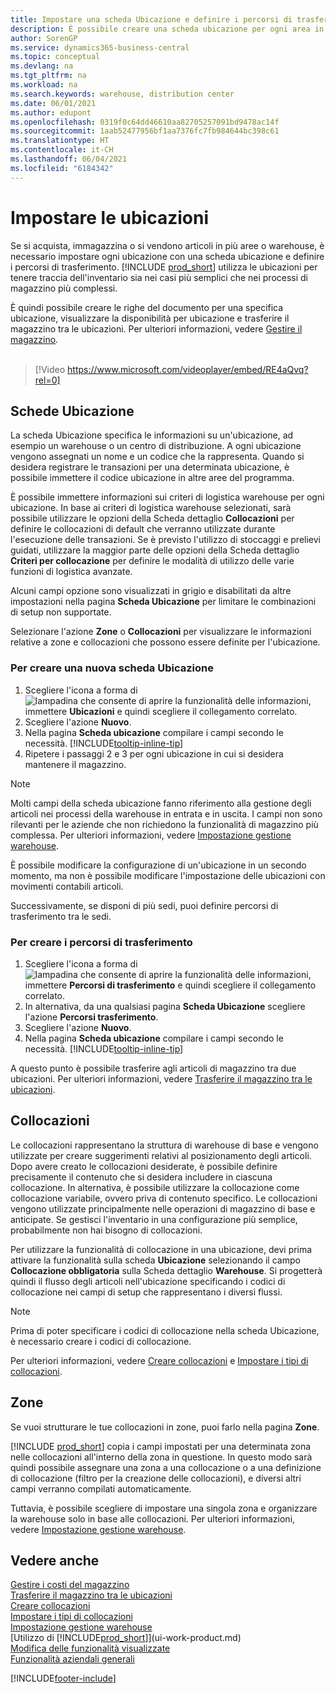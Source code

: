 ```yaml
---
title: Impostare una scheda Ubicazione e definire i percorsi di trasferimento
description: È possibile creare una scheda ubicazione per ogni area in cui vengono immagazzinati gli articoli in magazzino, ad esempio warehouse o centro di distribuzione, per impostare percorsi per il trasferimento degli articoli tra le ubicazioni.
author: SorenGP
ms.service: dynamics365-business-central
ms.topic: conceptual
ms.devlang: na
ms.tgt_pltfrm: na
ms.workload: na
ms.search.keywords: warehouse, distribution center
ms.date: 06/01/2021
ms.author: edupont
ms.openlocfilehash: 0319f0c64dd46610aa82705257091bd9478ac14f
ms.sourcegitcommit: 1aab52477956bf1aa7376fc7fb984644bc398c61
ms.translationtype: HT
ms.contentlocale: it-CH
ms.lasthandoff: 06/04/2021
ms.locfileid: "6184342"
---
```

# <a name="set-up-locations"></a>Impostare le ubicazioni

Se si acquista, immagazzina o si vendono articoli in più aree o warehouse, è necessario impostare ogni ubicazione con una scheda ubicazione e definire i percorsi di trasferimento. [!INCLUDE [prod_short](includes/prod_short.md)] utilizza le ubicazioni per tenere traccia dell'inventario sia nei casi più semplici che nei processi di magazzino più complessi.

È quindi possibile creare le righe del documento per una specifica ubicazione, visualizzare la disponibilità per ubicazione e trasferire il magazzino tra le ubicazioni. Per ulteriori informazioni, vedere [Gestire il magazzino](inventory-manage-inventory.md).
<br><br>  
  
> [!Video https://www.microsoft.com/videoplayer/embed/RE4aQvq?rel=0]

## <a name="location-cards"></a>Schede Ubicazione

La scheda Ubicazione specifica le informazioni su un'ubicazione, ad esempio un warehouse o un centro di distribuzione. A ogni ubicazione vengono assegnati un nome e un codice che la rappresenta. Quando si desidera registrare le transazioni per una determinata ubicazione, è possibile immettere il codice ubicazione in altre aree del programma.  

È possibile immettere informazioni sui criteri di logistica warehouse per ogni ubicazione. In base ai criteri di logistica warehouse selezionati, sarà possibile utilizzare le opzioni della Scheda dettaglio **Collocazioni** per definire le collocazioni di default che verranno utilizzate durante l'esecuzione delle transazioni. Se è previsto l'utilizzo di stoccaggi e prelievi guidati, utilizzare la maggior parte delle opzioni della Scheda dettaglio **Criteri per collocazione** per definire le modalità di utilizzo delle varie funzioni di logistica avanzate.  

Alcuni campi opzione sono visualizzati in grigio e disabilitati da altre impostazioni nella pagina **Scheda Ubicazione** per limitare le combinazioni di setup non supportate.  

Selezionare l'azione **Zone** o **Collocazioni** per visualizzare le informazioni relative a zone e collocazioni che possono essere definite per l'ubicazione.

### <a name="to-create-a-location-card"></a>Per creare una nuova scheda Ubicazione

1. Scegliere l'icona a forma di ![lampadina che consente di aprire la funzionalità delle informazioni](media/ui-search/search_small.png "Informazioni sull'operazione che si desidera eseguire"), immettere **Ubicazioni** e quindi scegliere il collegamento correlato.
2. Scegliere l'azione **Nuovo**.
3. Nella pagina **Scheda ubicazione** compilare i campi secondo le necessità. [!INCLUDE[tooltip-inline-tip](includes/tooltip-inline-tip_md.md)]
4. Ripetere i passaggi 2 e 3 per ogni ubicazione in cui si desidera mantenere il magazzino.

> [!NOTE]  
> Molti campi della scheda ubicazione fanno riferimento alla gestione degli articoli nei processi della warehouse in entrata e in uscita. I campi non sono rilevanti per le aziende che non richiedono la funzionalità di magazzino più complessa. Per ulteriori informazioni, vedere [Impostazione gestione warehouse](warehouse-setup-warehouse.md).

È possibile modificare la configurazione di un'ubicazione in un secondo momento, ma non è possibile modificare l'impostazione delle ubicazioni con movimenti contabili articoli.  

Successivamente, se disponi di più sedi, puoi definire percorsi di trasferimento tra le sedi.  

### <a name="to-create-a-transfer-route"></a>Per creare i percorsi di trasferimento

1. Scegliere l'icona a forma di ![lampadina che consente di aprire la funzionalità delle informazioni](media/ui-search/search_small.png "Informazioni sull'operazione che si desidera eseguire"), immettere **Percorsi di trasferimento** e quindi scegliere il collegamento correlato.
2. In alternativa, da una qualsiasi pagina **Scheda Ubicazione** scegliere l'azione **Percorsi trasferimento**.
3. Scegliere l'azione **Nuovo**.
4. Nella pagina **Scheda ubicazione** compilare i campi secondo le necessità. [!INCLUDE[tooltip-inline-tip](includes/tooltip-inline-tip_md.md)]

A questo punto è possibile trasferire agli articoli di magazzino tra due ubicazioni. Per ulteriori informazioni, vedere [Trasferire il magazzino tra le ubicazioni](inventory-how-transfer-between-locations.md).    

## <a name="bins"></a>Collocazioni

Le collocazioni rappresentano la struttura di warehouse di base e vengono utilizzate per creare suggerimenti relativi al posizionamento degli articoli. Dopo avere creato le collocazioni desiderate, è possibile definire precisamente il contenuto che si desidera includere in ciascuna collocazione. In alternativa, è possibile utilizzare la collocazione come collocazione variabile, ovvero priva di contenuto specifico. Le collocazioni vengono utilizzate principalmente nelle operazioni di magazzino di base e anticipate. Se gestisci l'inventario in una configurazione più semplice, probabilmente non hai bisogno di collocazioni.

Per utilizzare la funzionalità di collocazione in una ubicazione, devi prima attivare la funzionalità sulla scheda **Ubicazione** selezionando il campo **Collocazione obbligatoria** sulla Scheda dettaglio **Warehouse**. Si progetterà quindi il flusso degli articoli nell'ubicazione specificando i codici di collocazione nei campi di setup che rappresentano i diversi flussi.

> [!NOTE]
> Prima di poter specificare i codici di collocazione nella scheda Ubicazione, è necessario creare i codici di collocazione.

Per ulteriori informazioni, vedere [Creare collocazioni](warehouse-how-to-create-individual-bins.md) e [Impostare i tipi di collocazioni](warehouse-how-to-set-up-bin-types.md).  

## <a name="zones"></a>Zone

Se vuoi strutturare le tue collocazioni in zone, puoi farlo nella pagina **Zone**.

[!INCLUDE [prod_short](includes/prod_short.md)] copia i campi impostati per una determinata zona nelle collocazioni all'interno della zona in questione. In questo modo sarà quindi possibile assegnare una zona a una collocazione o a una definizione di collocazione (filtro per la creazione delle collocazioni), e diversi altri campi verranno compilati automaticamente.

Tuttavia, è possibile scegliere di impostare una singola zona e organizzare la warehouse solo in base alle collocazioni. Per ulteriori informazioni, vedere [Impostazione gestione warehouse](warehouse-setup-warehouse.md).  

## <a name="see-also"></a>Vedere anche

[Gestire i costi del magazzino](inventory-manage-inventory.md)  
[Trasferire il magazzino tra le ubicazioni](inventory-how-transfer-between-locations.md)  
[Creare collocazioni](warehouse-how-to-create-individual-bins.md)  
[Impostare i tipi di collocazioni](warehouse-how-to-set-up-bin-types.md)  
[Impostazione gestione warehouse](warehouse-setup-warehouse.md)  
[Utilizzo di [!INCLUDE[prod_short](includes/prod_short.md)]](ui-work-product.md)  
[Modifica delle funzionalità visualizzate](ui-experiences.md)  
[Funzionalità aziendali generali](ui-across-business-areas.md)


[!INCLUDE[footer-include](includes/footer-banner.md)]